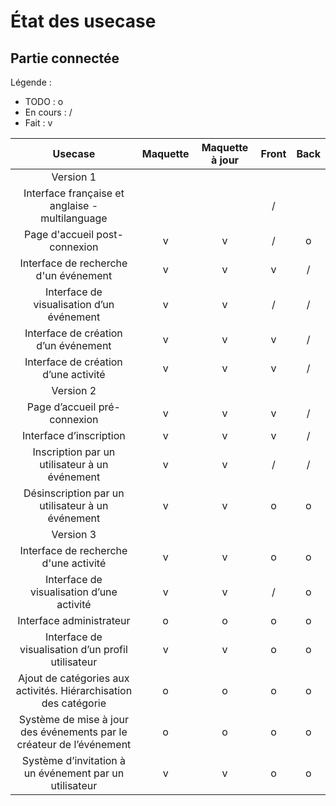 # État des usecase

## Partie connectée

Légende :
- TODO : o
- En cours : /
- Fait : v

| Usecase | Maquette | Maquette à jour | Front | Back |
| :-----: | :------------: | :-------------: | :---: | :--: |
| Version 1 |  |  |  |  |
| Interface française et anglaise - multilanguage |  |  | / |  |
| Page d'accueil post-connexion | v | v | / | o |
| Interface de recherche d'un événement | v | v | v | / |
| Interface de visualisation d’un événement | v | v | / | / |
| Interface de création d’un événement | v | v | v | / |
| Interface de création d’une activité | v | v | v | / |
| Version 2 |  |  |  |  |
| Page d’accueil pré-connexion | v | v | v | / |
| Interface d’inscription | v | v | v | / |
| Inscription par un utilisateur à un événement | v | v | / | / |
| Désinscription par un utilisateur à un événement | v | v | o | o |
| Version 3 |  |  |  |  |
| Interface de recherche d'une activité | v | v | o | o |
| Interface de visualisation d’une activité | v | v | / | o |
| Interface administrateur | o | o | o | o |
| Interface de visualisation d’un profil utilisateur | v | v | o | o |
| Ajout de catégories aux activités. Hiérarchisation des catégorie | o | o | o | o |
| Système de mise à jour des événements par le créateur de l’événement | o | o | o | o |
| Système d’invitation à un événement par un utilisateur | v | v | o | o |
